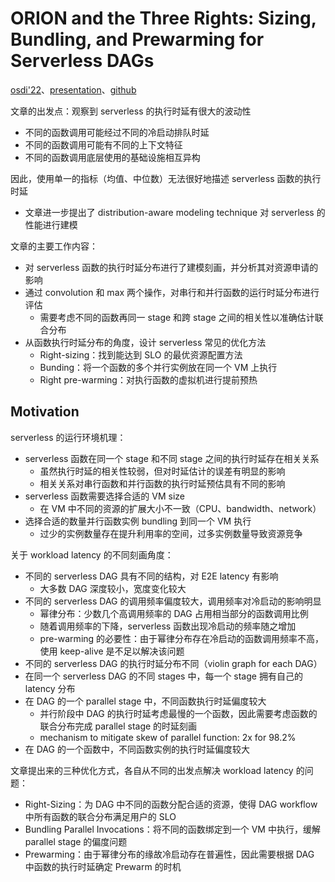 # ORION and the Three Rights: Sizing, Bundling, and Prewarming for Serverless DAGs

[osdi'22](https://www.youtube.com/watch?v=ry4lvOHwPWQ)、[presentation](https://www.youtube.com/watch?v=ry4lvOHwPWQ)、[github](https://github.com/icanforce/Orion-OSDI22)

文章的出发点：观察到 serverless 的执行时延有很大的波动性

- 不同的函数调用可能经过不同的冷启动排队时延
- 不同的函数调用可能有不同的上下文特征
- 不同的函数调用底层使用的基础设施相互异构

因此，使用单一的指标（均值、中位数）无法很好地描述 serverless 函数的执行时延

- 文章进一步提出了 distribution-aware modeling technique 对 serverless 的性能进行建模

文章的主要工作内容：

- 对 serverless 函数的执行时延分布进行了建模刻画，并分析其对资源申请的影响
- 通过 convolution 和 max 两个操作，对串行和并行函数的运行时延分布进行评估
  - 需要考虑不同的函数再同一 stage 和跨 stage 之间的相关性以准确估计联合分布
- 从函数执行时延分布的角度，设计 serverless 常见的优化方法
  - Right-sizing：找到能达到 SLO 的最优资源配置方法
  - Bunding：将一个函数的多个并行实例放在同一个 VM 上执行
  - Right pre-warming：对执行函数的虚拟机进行提前预热

## Motivation

serverless 的运行环境机理：

- serverless 函数在同一个 stage 和不同 stage 之间的执行时延存在相关关系
  - 虽然执行时延的相关性较弱，但对时延估计的误差有明显的影响
  - 相关关系对串行函数和并行函数的执行时延预估具有不同的影响
- serverless 函数需要选择合适的 VM size
  - 在 VM 中不同的资源的扩展大小不一致（CPU、bandwidth、network）
- 选择合适的数量并行函数实例 bundling 到同一个 VM 执行
  - 过少的实例数量存在提升利用率的空间，过多实例数量导致资源竞争

关于 workload latency 的不同刻画角度：

- 不同的 serverless DAG 具有不同的结构，对 E2E latency 有影响
  - 大多数 DAG 深度较小，宽度变化较大
- 不同的 serverless DAG 的调用频率偏度较大，调用频率对冷启动的影响明显
  - 幂律分布：少数几个高调用频率的 DAG 占用相当部分的函数调用比例
  - 随着调用频率的下降，serverless 函数出现冷启动的频率随之增加
  - pre-warming 的必要性：由于幂律分布存在冷启动的函数调用频率不高，使用 keep-alive 是不足以解决该问题
- 不同的 serverless DAG 的执行时延分布不同（violin graph for each DAG）
- 在同一个 serverless DAG 的不同 stages 中，每一个 stage 拥有自己的 latency 分布
- 在 DAG 的一个 parallel stage 中，不同函数执行时延偏度较大
  - 并行阶段中 DAG 的执行时延考虑最慢的一个函数，因此需要考虑函数的联合分布完成 parallel stage 的时延刻画
  - mechanism to mitigate skew of parallel function: 2x for 98.2%
- 在 DAG 的一个函数中，不同函数实例的执行时延偏度较大

文章提出来的三种优化方式，各自从不同的出发点解决 workload latency 的问题：

- Right-Sizing：为 DAG 中不同的函数分配合适的资源，使得 DAG workflow 中所有函数的联合分布满足用户的 SLO
- Bundling Parallel Invocations：将不同的函数绑定到一个 VM 中执行，缓解 parallel stage 的偏度问题
- Prewarming：由于幂律分布的缘故冷启动存在普遍性，因此需要根据 DAG 中函数的执行时延确定 Prewarm 的时机
